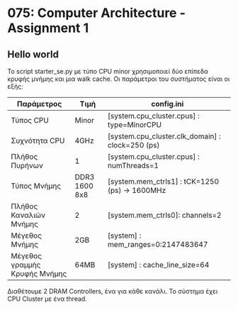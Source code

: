 # 075: Computer Architecture - Assignment 1

## Hello world

Το script starter_se.py με τύπο CPU minor χρησιμοποιεί δύο επίπεδα κρυφής
μνήμης και μια walk cache. Οι παράμετροι του συστήματος είναι οι εξής:

Παράμετρος                   |Τιμή         |config.ini
-----------------------------|-------------|-----------------------------------------------
Τύπος CPU                    |Minor        |[system.cpu_cluster.cpus] : type=MinorCPU
Συχνότητα CPU                |4GHz         |[system.cpu_cluster.clk_domain] : clock=250 (ps)
Πλήθος Πυρήνων               |1            |[system.cpu_cluster.cpus] : numThreads=1
Τύπος Μνήμης                 |DDR3 1600 8x8|[system.mem_ctrls1] : tCK=1250 (ps) -> 1600MHz
Πλήθος Καναλιών Μνήμης       |2            |[system.mem_ctrls0]: channels=2
Μέγεθος Μνήμης               |2GB          |[system] : mem_ranges=0:2147483647
Μέγεθος γραμμής Κρυφής Μνήμης|64ΜΒ         |[system] : cache_line_size=64

Διαθέτουμε 2 DRAM Controllers, ένα για κάθε κανάλι.
Το σύστημα έχει CPU Cluster με ένα thread.
